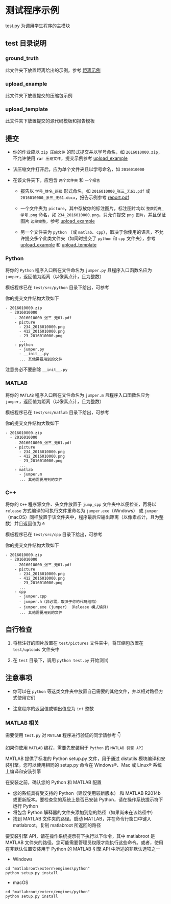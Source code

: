 # 测试程序示例

test.py 为调用学生程序的主模块

## test 目录说明

### ground_truth

此文件夹下放置距离给出的示例，参考 [距离示例](./ground_truth/README.md)

### upload_example

此文件夹下放置提交的压缩包示例

### upload_template

此文件夹下放置提交的源代码模板和报告模板

## 提交

- 你的作业应以 `zip 压缩文件` 的形式提交并以学号命名，如 `2016010000.zip`，不允许使用 `rar 压缩文件`，提交示例参考 [upload_example](./upload_example)

- 该压缩文件打开后，应为单个文件夹且以学号命名，如 `2016010000`

- 在该文件夹下，应包含 `两个文件夹` 和 `一个报告`

  - 报告以 `学号_姓名_班级` 形式命名，如 `2016010000_张三_无61.pdf` 或 `2016010000_张三_无61.docx`，报告示例参考 [report.pdf](./upload_template/report.pdf)

  - 一个文件夹为 `picture`，其中存放你的标注图片，标注图片均以 `整数距离_学号.png` 命名，如 `234_2016010000.png`，只允许提交 `png 图片`，并且保证图片 `边缘完整`，参考 [upload_example](./upload_example)

  - 另一个文件夹为 `python` （或 `matlab`、`cpp`），取决于你使用的语言，不允许提交多个此类文件夹（如同时提交了 `python` 和 `cpp` 文件夹），参考 [upload_example](./upload_example) 和 [upload_template](./upload_template)

### Python

将你的 `Python` 程序入口所在文件命名为 `jumper.py` 且程序入口函数名应为 `jumper`，返回值为距离（以像素点计，且为整数）

模板程序已在 `test/src/python` 目录下给出，可参考

你的提交文件结构大致如下

```
- 2016010000.zip
  - 2016010000
    - 2016010000_张三_无61.pdf
    - picture
      - 234_2016010000.png
      - 412_2016010000.png
      - 23_2016010000.png
      ...
    - python
      - jumper.py
      - __init__.py
      ... 其他需要用到的文件
```

注意务必不要删除 `__init__.py`

### MATLAB

将你的 `MATLAB` 程序入口所在文件命名为 `jumper.m` 且程序入口函数名应为 `jumper`，返回值为距离（以像素点计，且为整数）

模板程序已在 `test/src/matlab` 目录下给出，可参考

你的提交文件结构大致如下

```
- 2016010000.zip
  - 2016010000
    - 2016010000_张三_无61.pdf
    - picture
      - 234_2016010000.png
      - 412_2016010000.png
      - 23_2016010000.png
      ...
    - matlab
      - jumper.m
      ... 其他需要用到的文件
```

### C++

将你的 `C++` 程序源文件、头文件放置于 `jump_cpp` 文件夹中以便检查，再将以 `release` 方式编译的可执行文件重命名为 `jumper.exe`（Windows） 或 `jumper`（macOS）同样放置于该文件夹中，程序最后应输出距离（以像素点计，且为整数）并且返回值为 `0`

模板程序已在 `test/src/cpp` 目录下给出，可参考

你的提交文件结构大致如下

```
- 2016010000.zip
  - 2016010000
    - 2016010000_张三_无61.pdf
    - picture
      - 234_2016010000.png
      - 412_2016010000.png
      - 23_2016010000.png
      ...
    - cpp
      - jumper.cpp
      - jumper.h（非必需，取决于你的代码结构）
      - jumper.exe (jumper) （Release 模式编译）
      ... 其他需要用到的文件
```

## 自行检查

1.  将标注好的图片放置在 `test/pictures` 文件夹中，将压缩包放置在 `test/uploads` 文件夹中

2.  在 `test` 目录下，调用 `python test.py` 开始测试

## 注意事项

- 你可以在 `python` 等这类文件夹中放置自己需要的其他文件，并以相对路径方式使用它们

- 注意程序的返回值或输出值应为 `int` 整数

### MATLAB 相关

需要使用 `test.py` 对 `MATLAB` 程序进行验证的同学请参考 👇

如果你使用 `MATLAB` 编程，需要先安装用于 `Python` 的 `MATLAB 引擎 API`

MATLAB 提供了标准的 Python setup.py 文件，用于通过 distutils 模块编译和安装引擎。您可以使用相同的 setup.py 命令在 Windows®、Mac 或 Linux® 系统上编译和安装引擎

在安装之前，确认您的 Python 和 MATLAB 配置

- 您的系统具有受支持的 Python（建议使用较新版本） 和 MATLAB R2014b 或更新版本。要检查您的系统上是否已安装 Python，请在操作系统提示符下运行 Python
- 将包含 Python 解释器的文件夹添加到您的路径（如果尚未在该路径中）
- 找到 MATLAB 文件夹的路径。启动 MATLAB，并在命令行窗口中键入 matlabroot。复制 matlabroot 所返回的路径

要安装引擎 API，请在操作系统提示符下执行以下命令，其中 matlabroot 是 MATLAB 文件夹的路径。您可能需要管理员权限才能执行这些命令。或者，使用在非默认位置安装用于 Python 的 MATLAB 引擎 API 中所述的非默认选项之一

- Windows

```shell
cd "matlabroot\extern\engines\python"
python setup.py install
```

- macOS

```shell
cd "matlabroot/extern/engines/python"
python setup.py install
```
